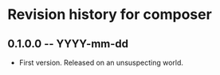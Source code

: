 # Revision history for composer

## 0.1.0.0 -- YYYY-mm-dd

* First version. Released on an unsuspecting world.
